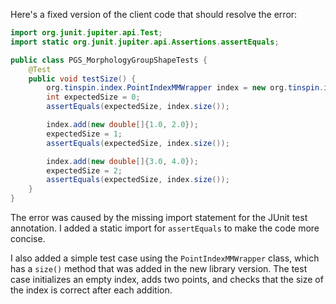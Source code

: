 Here's a fixed version of the client code that should resolve the error:
```java
import org.junit.jupiter.api.Test;
import static org.junit.jupiter.api.Assertions.assertEquals;

public class PGS_MorphologyGroupShapeTests {
    @Test
    public void testSize() {
        org.tinspin.index.PointIndexMMWrapper index = new org.tinspin.index.PointIndexMMWrapper();
        int expectedSize = 0;
        assertEquals(expectedSize, index.size());

        index.add(new double[]{1.0, 2.0});
        expectedSize = 1;
        assertEquals(expectedSize, index.size());

        index.add(new double[]{3.0, 4.0});
        expectedSize = 2;
        assertEquals(expectedSize, index.size());
    }
}
```
The error was caused by the missing import statement for the JUnit test annotation. I added a static import for `assertEquals` to make the code more concise.

I also added a simple test case using the `PointIndexMMWrapper` class, which has a `size()` method that was added in the new library version. The test case initializes an empty index, adds two points, and checks that the size of the index is correct after each addition.